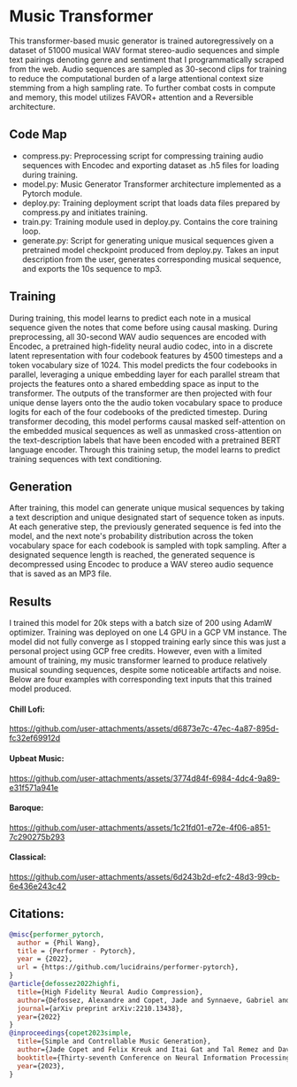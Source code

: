 # Music Transformer 
This transformer-based music generator is trained autoregressively on a dataset of 51000 musical WAV format stereo-audio sequences and simple text pairings denoting genre and sentiment that I programmatically scraped from the web. Audio sequences are sampled as 30-second clips for training to reduce the computational burden of a large attentional context size stemming from a high sampling rate. To further combat costs in compute and memory, this model utilizes FAVOR+ attention and a Reversible architecture.

## Code Map
* compress.py: Preprocessing script for compressing training audio sequences with Encodec and exporting dataset as .h5 files for loading during training.
* model.py: Music Generator Transformer architecture implemented as a Pytorch module.
* deploy.py: Training deployment script that loads data files prepared by compress.py and initiates training.
* train.py: Training module used in deploy.py. Contains the core training loop.
* generate.py: Script for generating unique musical sequences given a pretrained model checkpoint produced from deploy.py. Takes an input description from the user, generates corresponding musical sequence, and exports the 10s sequence to mp3.

## Training
During training, this model learns to predict each note in a musical sequence given the notes that come before using causal masking. During preprocessing, all 30-second WAV audio sequences are encoded with Encodec, a pretrained high-fidelity neural audio codec, into in a discrete latent representation with four codebook features by 4500 timesteps and a token vocabulary size of 1024. This model predicts the four codebooks in parallel, leveraging a unique embedding layer for each parallel stream that projects the features onto a shared embedding space as input to the transformer. The outputs of the transformer are then projected with four unique dense layers onto the the audio token vocabulary space to produce logits for each of the four codebooks of the predicted timestep. During transformer decoding, this model performs causal masked self-attention on the embedded musical sequences as well as unmasked cross-attention on the text-description labels that have been encoded with a pretrained BERT language encoder. Through this training setup, the model learns to predict training sequences with text conditioning.

## Generation
After training, this model can generate unique musical sequences by taking a text description and unique designated start of sequence token as inputs. At each generative step, the previously generated sequence is fed into the model, and the next note's probability distribution across the token vocabulary space for each codebook is sampled with topk sampling. After a designated sequence length is reached, the generated sequence is decompressed using Encodec to produce a WAV stereo audio sequence that is saved as an MP3 file.

## Results
I trained this model for 20k steps with a batch size of 200 using AdamW optimizer. Training was deployed on one L4 GPU in a GCP VM instance. The model did not fully converge as I stopped training early since this was just a personal project using GCP free credits. However, even with a limited amount of training, my music transformer learned to produce relatively musical sounding sequences, despite some noticeable artifacts and noise. Below are four examples with corresponding text inputs that this trained model produced.
#### Chill Lofi: 


https://github.com/user-attachments/assets/d6873e7c-47ec-4a87-895d-fc32ef69912d
#### Upbeat Music:

https://github.com/user-attachments/assets/3774d84f-6984-4dc4-9a89-e31f571a941e
#### Baroque: 

https://github.com/user-attachments/assets/1c21fd01-e72e-4f06-a851-7c290275b293
#### Classical:

https://github.com/user-attachments/assets/6d243b2d-efc2-48d3-99cb-6e436e243c42

## Citations: 
  ```bibtex
  @misc{performer_pytorch,
    author = {Phil Wang},
    title = {Performer - Pytorch},
    year = {2022},
    url = {https://github.com/lucidrains/performer-pytorch},
  }
  @article{defossez2022highfi,
    title={High Fidelity Neural Audio Compression},
    author={Défossez, Alexandre and Copet, Jade and Synnaeve, Gabriel and Adi, Yossi},
    journal={arXiv preprint arXiv:2210.13438},
    year={2022}
 }
  @inproceedings{copet2023simple,
    title={Simple and Controllable Music Generation},
    author={Jade Copet and Felix Kreuk and Itai Gat and Tal Remez and David Kant and Gabriel Synnaeve and Yossi Adi and Alexandre Défossez},
    booktitle={Thirty-seventh Conference on Neural Information Processing Systems},
    year={2023},
 }



